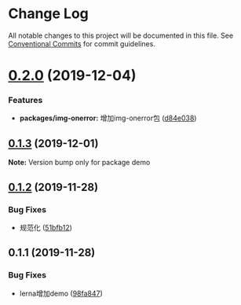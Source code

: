 # Change Log

All notable changes to this project will be documented in this file.
See [Conventional Commits](https://conventionalcommits.org) for commit guidelines.

# [0.2.0](https://github.com/FoxDaxian/oneForAll/compare/demo@0.1.3...demo@0.2.0) (2019-12-04)


### Features

* **packages/img-onerror:** 增加img-onerror包 ([d84e038](https://github.com/FoxDaxian/oneForAll/commit/d84e0386839060b6e62f42610b8f241cc7fd4d50))





## [0.1.3](https://github.com/FoxDaxian/oneForAll/compare/demo@0.1.2...demo@0.1.3) (2019-12-01)

**Note:** Version bump only for package demo





## [0.1.2](https://github.com/FoxDaxian/oneForAll/compare/demo@0.1.1...demo@0.1.2) (2019-11-28)


### Bug Fixes

* 规范化 ([51bfb12](https://github.com/FoxDaxian/oneForAll/commit/51bfb12bfdf87875e0e2e39193a0d24c74893be7))





## 0.1.1 (2019-11-28)


### Bug Fixes

* lerna增加demo ([98fa847](https://github.com/FoxDaxian/oneForAll/commit/98fa8478cb9d2b6a0d467a4f32d72c47dbef0eed))
